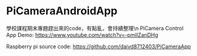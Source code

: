 # PiCameraAndroidApp
學校課程期末專題趕出來的code，有點亂，會持續整理\n
PiCamera Control App Demo:
https://www.youtube.com/watch?v=-pmIIZanDHg

Raspberry pi source code:
https://github.com/daivd8712403/PiCameraApp
